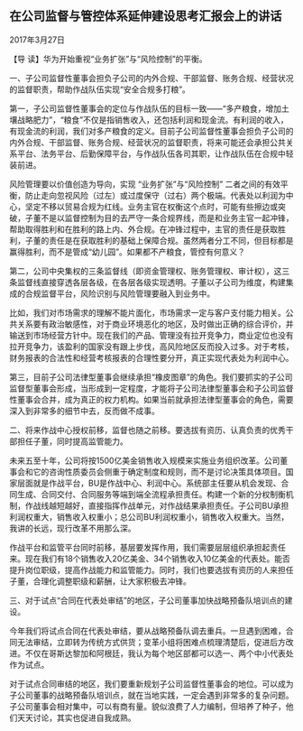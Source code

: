 ## 在公司监督与管控体系延伸建设思考汇报会上的讲话

2017年3月27日



【导  读】华为开始重视“业务扩张”与“风险控制”的平衡。



一、子公司监督性董事会担负子公司的内外合规、干部监督、账务合规、经营状况的监督职责，帮助作战队伍实现“安全合规多打粮”。

第一，子公司监督性董事会的定位与作战队伍的目标一致——“多产粮食，增加土壤战略肥力”，“粮食”不仅是指销售收入，还包括利润和现金流。有利润的收入，有现金流的利润，我们对多产粮食的定义。目前子公司监督性董事会担负子公司的内外合规、干部监督、账务合规、经营状况的监督职责，将来可能还会承担公共关系平台、法务平台、后勤保障平台，与作战队伍各司其职，让作战队伍在合规中轻装前进。

风险管理要以价值创造为导向，实现 “业务扩张”与“风险控制” 二者之间的有效平衡，防止走向忽视风险（过左）或过度保守（过右）两个极端。代表处以利润为中心，坚定不移以贸易合规为红线。业务主官在权衡这个点时，可能有些擦边或突破，子董不是以监督控制为目的去严守一条合规界线，而是和业务主官一起冲锋，帮助取得胜利和在胜利的路上内、外合规。在冲锋过程中，主官的责任是获取胜利，子董的责任是在获取胜利的基础上保障合规。虽然两者分工不同，但目标都是赢得胜利，而不是管成“幼儿园”。如果都不产粮食，管控有何意义？

第二，公司中央集权的三条监督线（即资金管理权、账务管理权、审计权），这三条监督线直接穿透各层各级，在各层各级实现透明。子董以子公司为维度，构建集成的合规监督平台，风险识别与风险管理要融入到业务中。

比如，我们对市场需求的理解不能片面化，市场需求一定与客户支付能力相关。公共关系要有政治敏感性，对于商业环境恶化的地区，及时做出正确的综合评价，并输送到市场经营方针中。现在我们的产品、管理没有拉开竞争力，商业定位也没有拉开竞争力，该盈利的国家没有跟上步伐，高风险地区反而投入过多。对于考核，财务报表的合法性和经营考核报表的合理性要分开，真正实现代表处为利润中心。

第三，目前子公司法律型董事会继续承担“橡皮图章”的角色。我们要抓实的子公司监督型董事会形成，当形成到一定程度，才能将子公司法律型董事会和子公司监督性董事会合并，成为真正的权力机构。如果当前就承担法律型董事会的角色，需要深入到非常多的细节中去，反而做不成事。

二、将来作战中心授权前移，监督也随之前移。要选拔有资历、认真负责的优秀干部担任子董，同时提高监管能力。

未来五至十年，公司将按1500亿美金销售收入规模来实施业务组织改革。公司董事会和它的咨询性质委员会侧重于确定制度和规则，而不是讨论决策具体项目。国家层面就是作战平台，BU是作战中心、利润中心。系统部主任要从机会发现、合同生成、合同交付、合同服务等端到端全流程承担责任。构建一个新的分权制衡机制，作战线越短越好，直接指挥作战单元，对作战结果承担责任。子公司BU承担利润权重大，销售收入权重小；总公司BU利润权重小，销售收入权重大。当然，我讲的长远，现行改革不用那么深。

作战平台和监管平台同时前移，基层要发挥作用，我们需要层层组织承担起责任来。现在我们有18个销售收入20亿美金、34个销售收入10亿美金的代表处。能否提升岗位职级，提高作战能力和监管能力。同时，我们也要选拔有资历的人来担任子董，合理化调整职级和薪酬，让大家积极去冲锋。

三、对于试点“合同在代表处审结”的地区，子公司董事加快战略预备队培训点的建设。

今年我们将试点合同在代表处审结，要从战略预备队调去重兵。一旦遇到困难，合同无法审结，立即转为传统方式供货；变革小组将困难点梳理清楚后，促进后方改进。不仅在哥斯达黎加和阿根廷，我认为每个地区部都可以选一、两个中小代表处作为试点。

对于试点合同审结的地区，我们要重新规划子公司监督性董事会的地位。可以成为子公司董事的战略预备队培训点，就在当地实践，一定会遇到非常多的复杂问题。子公司董事会相对集中，可以有商有量。貌似浪费了人力编制，但培养了种子，他们天天讨论，其实也促进自我成熟。
